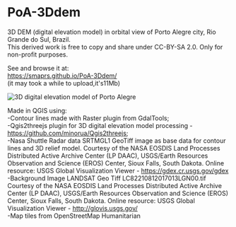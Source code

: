 # PoA-3Ddem

3D DEM (digital elevation model) in orbital view of Porto Alegre city, Rio Grande do Sul, Brazil.  
This derived work is free to copy and share under CC-BY-SA 2.0. Only for non-profit purposes.  
  
See and browse it at:  
https://smaprs.github.io/PoA-3Ddem/  
(it may took a while to upload,it's11Mb)
  
 ![3D digital elevation model of Porto Alegre](http://i.imgur.com/3WLccer.jpg)  
   
Made in QGIS using:  
-Contour lines made with Raster plugin from GdalTools;  
-Qgis2threejs plugin for 3D digital elevation model processing - https://github.com/minorua/Qgis2threejs;  
-Nasa Shuttle Radar data SRTMGL1 GeoTiff image as base data for contour lines and 3D relief model. Courtesy of the NASA EOSDIS Land Processes Distributed Active Archive Center (LP DAAC), USGS/Earth Resources Observation and Science (EROS) Center, Sioux Falls, South Dakota. Online resource: USGS Global Visualization Viewer - https://gdex.cr.usgs.gov/gdex  
-Background Image LANDSAT Geo Tiff LC82210812017013LGN00.tif Courtesy of the NASA EOSDIS Land Processes Distributed Active Archive Center (LP DAAC), USGS/Earth Resources Observation and Science (EROS) Center, Sioux Falls, South Dakota. Online resource: USGS Global Visualization Viewer - http://glovis.usgs.gov/  
-Map tiles from OpenStreetMap Humanitarian 
